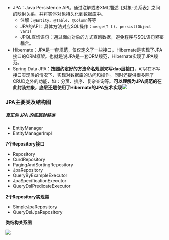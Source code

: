 - JPA：Java Persistence API。通过注解或者XML描述【对象-关系表】之间的映射关系，并将实体对象持久化到数据库中。
  - 注解：`@Entity`、`@Table`、`@Column`等等
  - JPA的API：具体方法对应SQL操作：`merge(T t)`、`persist(Object var1)`
  - JPQL查询语句：通过面向对象的方式查询数据，避免程序与SQL语句紧密耦合。
- Hibernate：JPA是一套规范，仅仅定义了一些接口，Hibernate是实现了JPA接口的ORM框架。也就是说JPA是一套ORM规范，Hibernate实现了JPA规范。
- Spring Data JPA：**按照约定好的方法命名规则来写dao层接口**，可以在不写接口实现类的情况下，实现对数据库的访问和操作。同时还提供很多除了CRUD之外的功能，如：分页、排序、复杂查询等。**可以理解为JPA规范的在此封装抽象，底层还是使用了Hibernate的JPA技术实现**![](https://gitee.com/ngyb/pic/raw/master/007S8ZIlgy1gfsrory7h9j30k80cogn9-20210312220056561.jpg)





### JPA主要类及结构图

##### 真正的 JPA 的底层封装类

- EntityManager
- EntityManagerImpl

**7个Repository接口**

- Repository
- CurdRepository
- PagingAndSortingRepository
- JpaRepository
- QueryByExampleExecutor
- JpaSpecificationExecutor
- QueryDslPredicateExecutor

**2个Repository实现类**

- SimpleJpaRepository
- QueryDslJpaRepository

**类结构关系图**

![](https://tva1.sinaimg.cn/large/007S8ZIlgy1gfsrosdgs1j316a0q20ve.jpg)


